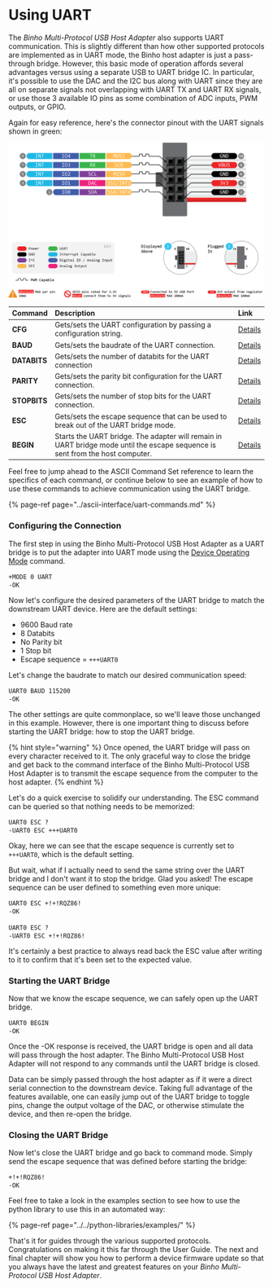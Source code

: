 # Using UART

The _Binho Multi-Protocol USB Host Adapter_ also supports UART communication. This is slightly different than how other supported protocols are implemented as in UART mode, the Binho host adapter is just a pass-through bridge. However, this basic mode of operation affords several advantages versus using a separate USB to UART bridge IC. In particular, it's possible to use the DAC and the I2C bus along with UART since they are all on separate signals not overlapping with UART TX and UART RX signals, or use those 3 available IO pins as some combination of ADC inputs, PWM outputs, or GPIO.

Again for easy reference, here's the connector pinout with the UART signals shown in green:

![](../../.gitbook/assets/image%20%2813%29.png)

| Command | Description | Link |
| :--- | :--- | :--- |
| **CFG** | Gets/sets the UART configuration by passing a configuration string. | [Details](https://support.binho.io/user-guide/ascii-interface/uart-commands#cfg) |
| **BAUD** | Gets/sets the baudrate of the UART connection. | [Details](https://support.binho.io/user-guide/ascii-interface/uart-commands#baud) |
| **DATABITS** | Gets/sets the number of databits for the UART connection | [Details](https://support.binho.io/user-guide/ascii-interface/uart-commands#databits) |
| **PARITY** | Gets/sets the parity bit configuration for the UART connection. | [Details](https://support.binho.io/user-guide/ascii-interface/uart-commands#parity) |
| **STOPBITS** | Gets/sets the number of stop bits for the UART connection. | [Details](https://support.binho.io/user-guide/ascii-interface/uart-commands#stopbits) |
| **ESC** | Gets/sets the escape sequence that can be used to break out of the UART bridge mode. | [Details](https://support.binho.io/user-guide/ascii-interface/uart-commands#esc) |
| **BEGIN** | Starts the UART bridge. The adapter will remain in UART bridge mode until the escape sequence is sent from the host computer. | [Details](https://support.binho.io/user-guide/ascii-interface/uart-commands#begin) |

Feel free to jump ahead to the ASCII Command Set reference to learn the specifics of each command, or continue below to see an example of how to use these commands to achieve communication using the UART bridge.

{% page-ref page="../ascii-interface/uart-commands.md" %}

### Configuring the Connection

The first step in using the Binho Multi-Protocol USB Host Adapter as a UART bridge is to put the adapter into UART mode using the [Device Operating Mode](https://support.binho.io/user-guide/using-the-device/device-settings#operating-mode) command.

```text
+MODE 0 UART
-OK
```

Now let's configure the desired parameters of the UART bridge to match the downstream UART device. Here are the default settings:

* 9600 Baud rate
* 8 Databits
* No Parity bit
* 1 Stop bit
* Escape sequence = `+++UART0`

Let's change the baudrate to match our desired communication speed:

```text
UART0 BAUD 115200
-OK
```

The other settings are quite commonplace, so we'll leave those unchanged in this example. However, there is one important thing to discuss before starting the UART bridge: how to stop the UART bridge.

{% hint style="warning" %}
Once opened, the UART bridge will pass on every character received to it. The only graceful way to close the bridge and get back to the command interface of the Binho Multi-Protocol USB Host Adapter is to transmit the escape sequence from the computer to the host adapter.
{% endhint %}

Let's do a quick exercise to solidify our understanding. The ESC command can be queried so that nothing needs to be memorized:

```text
UART0 ESC ?
-UART0 ESC +++UART0
```

Okay, here we can see that the escape sequence is currently set to `+++UART0`, which is the default setting.

But wait, what if I actually need to send the same string over the UART bridge and I don't want it to stop the bridge. Glad you asked! The escape sequence can be user defined to something even more unique:

```text
UART0 ESC +!+!RQZ86!
-OK

UART0 ESC ?
-UART0 ESC +!+!RQZ86!
```

It's certainly a best practice to always read back the ESC value after writing to it to confirm that it's been set to the expected value. 

### Starting the UART Bridge

Now that we know the escape sequence, we can safely open up the UART bridge.

```text
UART0 BEGIN
-OK
```

Once the -OK response is received, the UART bridge is open and all data will pass through the host adapter. The Binho Multi-Protocol USB Host Adapter will not respond to any commands until the UART bridge is closed.

Data can be simply passed through the host adapter as if it were a direct serial connection to the downstream device. Taking full advantage of the features available, one can easily jump out of the UART bridge to toggle pins, change the output voltage of the DAC, or otherwise stimulate the device, and then re-open the bridge. 

### Closing the UART Bridge

Now let's close the UART bridge and go back to command mode. Simply send the escape sequence that was defined before starting the bridge:

```text
+!+!RQZ86!
-OK
```

Feel free to take a look in the examples section to see how to use the python library to use this in an automated way:

{% page-ref page="../../python-libraries/examples/" %}

That's it for guides through the various supported protocols. Congratulations on making it this far through the User Guide. The next and final chapter will show you how to perform a device firmware update so that you always have the latest and greatest features on your _Binho Multi-Protocol USB Host Adapter_.

